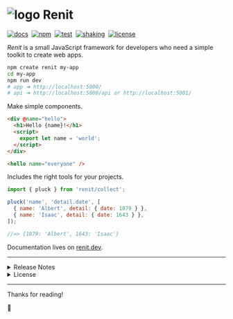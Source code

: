 # ![logo](http://kodla.org/renit/symbol-min.svg) Renit

[![docs](https://img.shields.io/badge/docs-renit.dev-blue?logo=hackthebox&color=006DF9&logoColor=00C3FF)][RENIT]
&nbsp;[![npm](https://img.shields.io/npm/v/renit.svg)][PACKAGE]
&nbsp;[![test](https://github.com/kodla-dev/renit/actions/workflows/test.yaml/badge.svg?branch=main)][TEST]
&nbsp;[![shaking](https://img.shields.io/badge/tree%20shakeable-blue?color=gray&logo=gumtree&logoColor=72ef36)][SIZE]
&nbsp;[![license](https://img.shields.io/npm/l/renit.svg?color=008C16)][LICENSE]

_Renit_ is a small JavaScript framework for developers who need a simple toolkit to create web apps.

```bash
npm create renit my-app
cd my-app
npm run dev
# app ➜ http://localhost:5000/
# api ➜ http://localhost:5000/api or http://localhost:5001/
```

Make simple components.

```html
<div @name="hello">
  <h1>Hello {name}!</h1>
  <script>
    export let name = 'world';
  </script>
</div>

<hello name="everyone" />
```

Includes the right tools for your projects.

```js
import { pluck } from 'renit/collect';

pluck('name', 'detail.date', [
  { name: 'Albert', detail: { date: 1879 } },
  { name: 'Isaac', detail: { date: 1643 } },
]);

//=> {1879: 'Albert', 1643: 'Isaac'}
```

Documentation lives on [renit.dev][RENIT].

---

<details>
<summary>Release Notes</summary>

All notable changes to this project will be documented in the [changelog][CHANGELOG].

</details>

<details>
<summary>License</summary>

[MIT][LICENSE]

</details>

---

Thanks for reading!

🎉

[RENIT]: https://renit.dev
[TEST]: https://github.com/kodla-dev/renit/actions/workflows/test.yaml
[PACKAGE]: https://www.npmjs.com/package/renit
[SIZE]: https://bundlephobia.com/package/renit
[ROADMAP]: https://renit.dev/#!/intro/roadmap
[CHANGELOG]: https://renit.dev/#!/intro/changelog
[LICENSE]: https://github.com/kodla-dev/renit/blob/main/LICENSE
